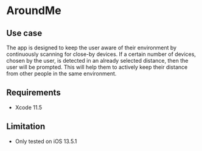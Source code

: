 # AroundMe

## Use case
The app is designed to keep the user aware of their environment by continuously scanning for close-by
devices. If a certain number of devices, chosen by the user, is detected in an already selected distance,
then the user will be prompted. This will help them to actively keep their distance from other people in
the same environment.

## Requirements
* Xcode 11.5

## Limitation
* Only tested on iOS 13.5.1
